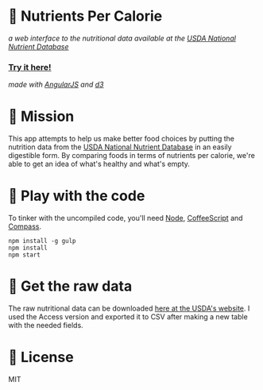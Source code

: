 :dolphin: Nutrients Per Calorie
===============================

*a web interface to the nutritional data available at the [USDA National Nutrient Database](http://ndb.nal.usda.gov/)*

### [Try it here!](http://ryanatkn.github.com/nutrients-per-calorie)

*made with [AngularJS](http://angularjs.org/) and [d3](http://d3js.org/)*


:elephant: Mission
==================

This app attempts to help us make better food choices by putting the nutrition data from the [USDA National Nutrient Database](http://ndb.nal.usda.gov/) in an easily digestible form. By comparing foods in terms of nutrients per calorie, we're able to get an idea of what's healthy and what's empty.


:octopus: Play with the code
============================

To tinker with the uncompiled code, you'll need [Node](http://nodejs.org), [CoffeeScript](http://coffeescript.org/) and [Compass](http://compass-style.org/).
  
    npm install -g gulp
    npm install
    npm start


:monkey: Get the raw data
=========================

The raw nutritional data can be downloaded [here at the USDA's website](http://www.ars.usda.gov/Services/docs.htm?docid=22771). I used the Access version and exported it to CSV after making a new table with the needed fields.


:snake: License
===============

MIT
